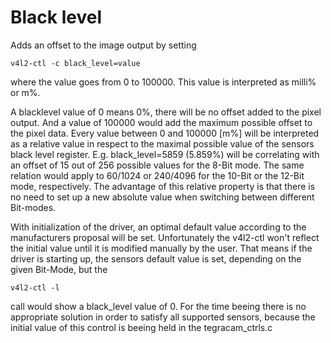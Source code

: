 # Black level
Adds an offset to the image output by setting
```
v4l2-ctl -c black_level=value
```
where the value goes from 0 to 100000. This value is interpreted as milli% or m%.

A blacklevel value of 0 means 0%, there will be no offset added to the pixel output.
And a value of 100000 would add the maximum possible offset to the pixel data.
Every value between 0 and 100000 [m%] will be interpreted as a relative value in respect
to the maximal possible value of the sensors black level register. 
E.g. black_level=5859 (5.859%) will be correlating with an offset of 15 out of 256 possible
values for the 8-Bit mode. The same relation would apply to 60/1024 or 240/4096 for the 
10-Bit or the 12-Bit mode, respectively. The advantage of this relative property is that 
there is no need to set up a new absolute value when switching between different Bit-modes.

With initialization of the driver, an optimal default value according to the manufacturers
proposal will be set. Unfortunately the v4l2-ctl won't reflect the initial value until it 
is modified manually by the user. That means if the driver is starting up, the sensors 
default value is set, depending on the given Bit-Mode, but the
```
v4l2-ctl -l
```
call would show a black_level value of 0. For the time beeing there is no appropriate solution
in order to satisfy all supported sensors, because the initial value of this control is beeing
held in the tegracam_ctrls.c


